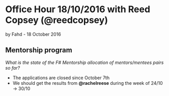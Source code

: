 # Office Hour 18/10/2016 with Reed Copsey (**@reedcopsey**)

by Fahd - 18 October 2016

## Mentorship program

_What is the state of the F# Mentorship allocation of mentors/mentees pairs so far?_

- The applications are closed since October 7th
- We should get the results from **@rachelreese** during the week of 24/10 → 30/10 
